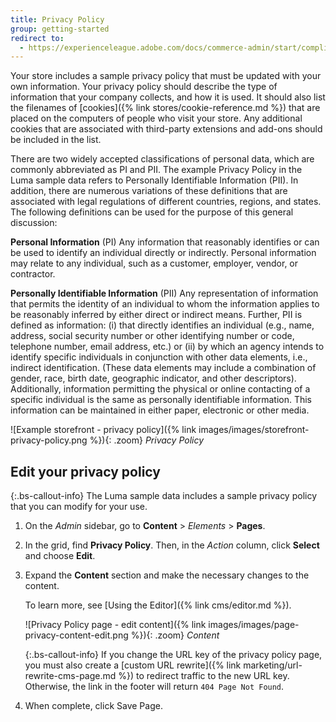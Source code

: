 ```yaml
---
title: Privacy Policy
group: getting-started
redirect to:
  - https://experienceleague.adobe.com/docs/commerce-admin/start/compliance/privacy/privacy-policy.html
---
```


Your store includes a sample privacy policy that must be updated with your own information. Your privacy policy should describe the type of information that your company collects, and how it is used. It should also list the filenames of [cookies]({% link stores/cookie-reference.md %}) that are placed on the computers of people who visit your store. Any additional cookies that are associated with third-party extensions and add-ons should be included in the list.

There are two widely accepted classifications of personal data, which are commonly abbreviated as PI and PII. The example Privacy Policy in the Luma sample data refers to Personally Identifiable Information (PII). In addition, there are numerous variations of these definitions that are associated with legal regulations of different countries, regions, and states.  The following definitions can be used for the purpose of this general discussion:

**Personal Information** (PI)
Any information that reasonably identifies or can be used to identify an individual directly or indirectly. Personal information may relate to any individual, such as a customer, employer, vendor, or contractor.

**Personally Identifiable Information** (PII)
Any representation of information that permits the identity of an individual to whom the information applies to be reasonably inferred by either direct or indirect means. Further, PII is defined as information: (i) that directly identifies an individual (e.g., name, address, social security number or other identifying number or code, telephone number, email address, etc.) or (ii) by which an agency intends to identify specific individuals in conjunction with other data elements, i.e., indirect identification. (These data elements may include a combination of gender, race, birth date, geographic indicator, and other descriptors). Additionally, information permitting the physical or online contacting of a specific individual is the same as personally identifiable information. This information can be maintained in either paper, electronic or other media.

![Example storefront - privacy policy]({% link images/images/storefront-privacy-policy.png %}){: .zoom}
_Privacy Policy_

## Edit your privacy policy

{:.bs-callout-info}
The Luma sample data includes a sample privacy policy that you can modify for your use.

1. On the _Admin_ sidebar, go to **Content** > _Elements_ > **Pages**.

1. In the grid, find **Privacy Policy**. Then, in the _Action_ column, click **Select** and choose **Edit**.

1. Expand the **Content** section and make the necessary changes to the content.

   To learn more, see [Using the Editor]({% link cms/editor.md %}).

    ![Privacy Policy page - edit content]({% link images/images/page-privacy-content-edit.png %}){: .zoom}
    _Content_

    {:.bs-callout-info}
    If you change the URL key of the privacy policy page, you must also create a [custom URL rewrite]({% link marketing/url-rewrite-cms-page.md %}) to redirect traffic to the new URL key. Otherwise, the link in the footer will return `404 Page Not Found`.

1. When complete, click <span class="btn">Save Page</span>.
